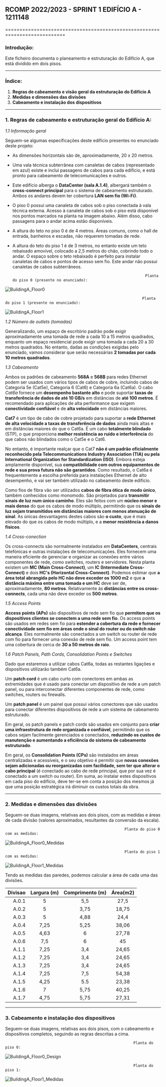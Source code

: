## RCOMP 2022/2023 - SPRINT 1 EDIFÍCIO A - 1211148 ##

===========================================================================

### Introdução: ###
Este ficheiro documenta o planeamento e estruturação do Edifício A, que 
está dividido em dois pisos.

------------------------------------------------------------------------------------------------------------------------------------------------------------

### Índice: ###

1. **Regras de cabeamento e visão geral da estruturação do Edifício A**
2. **Medidas e dimensões das divisões**
3. **Cabeamento e instalação dos dispositivos**

------------------------------------------------------------------------------------------------------------------------------------------------------------

### 1. Regras de cabeamento e estruturação geral do Edifício A: ###

_1.1 Informação geral_

Seguem-se algumas especificações deste edifício presentes no enunciado deste projeto:

* As dimensões horizontais são de, aproximadamente, 20 x 20 metros.

* Uma vala técnica subterrânea com canaletas de cabos (representado em azul) existe e inclui passagens de cabos para cada edifício, e está pronto para 
  cabeamento de telecomunicações e outros.

* Este edifício alberga o **DataCenter (sala A.1.4)**, albergará também o **cross-connect principal** para o sistema de cabeamento estruturado. Ambos os 
  andares devem ter cobertura **LAN sem fio (Wi-Fi)**.

* O piso 0 possui uma canaleta de cabos sob o piso conectada à vala técnica externa. Acesso à canaleta de cabos sob o piso está disponível nos pontos 
  marcados na planta na imagem abaixo. Além disso, cabo passagens para o andar acima estão disponíveis.

* A altura do teto no piso 0 é de 4 metros. Áreas comuns, como o hall de entrada, banheiros e escadas, não requerem tomadas de rede.

* A altura do teto do piso 1 é de 3 metros, no entanto existe um teto rebaixado amovível, colocado a 2,5 metros do chão, cobrindo todo o andar. O espaço 
  sobre o teto rebaixado é perfeito para instalar canaletas de cabos e pontos de acesso sem fio. Este andar não possui canaletas de cabos subterrâneos.


                                                                  Planta do piso 0 (presente no enunciado):


![BuildingA_Floor0](BuildingA_Floor0.PNG)

                                                                  Planta do piso 1 (presente no enunciado):

![BuildingA_Floor1](BuildingA_Floor1.PNG)

_1.2 Número de outlets (tomadas)_

Generalizando, um espaço de escritório padrão pode exigir aproximadamente uma tomada de rede a cada 10 a 15 metros quadrados, enquanto um espaço residencial 
pode exigir uma tomada a cada 20 a 30 metros quadrados. No entanto, dadas as condições exigidas pelo enunciado, vamos considerar que serão necessárias **2 
tomadas por cada 10 metros quadrados**.

_1.3 Cabeamento_

Ambos os padrões de cabeamento **568A** e **568B** para redes Ethernet podem ser usados com vários tipos de cabos de cobre, incluindo cabos de Categoria 5e 
(Cat5e), Categoria 6 (Cat6) e Categoria 6a (Cat6a). O cabo *Cat6a* fornece um **desempenho bastante alto** e pode suportar **taxas de transferência de dados 
de até 10 GB/s** em distâncias de **até 100 metros**. É recomendado para aplicações de alta performance que exigem **conectividade confiável** e de **alta 
velocidade** em distâncias maiores.

**Cat7** é um tipo de cabo de cobre projetado para suportar a **rede Ethernet de alta velocidade a taxas de transferência de dados** ainda mais altas e em 
distâncias maiores do que o Cat6a. É um cabo **totalmente blindado** (STP), o que proporciona **melhor resistência ao ruído e interferência** do que cabos 
não blindados como o Cat5e e o Cat6.

No entanto, é importante realçar que o Cat7 **não é um padrão oficialmente reconhecido pela Telecommunications Industry Association (TIA) ou pela International 
Organization for Standardization (ISO)**. Embora esteja amplamente disponível, sua **compatibilidade com outros equipamentos de rede e sua prova futura não são 
garantidos**. Como resultado, o Cat6a é frequentemente a escolha preferida para instalações Ethernet de alto desempenho, e vai ser também utilizado no cabeamento 
deste edifício. 

Como fios de fibra vão ser utilizados **cabos de fibra ótica de modo único**, também conhecidos como monomodo. São projetados para **transmitir sinais de luz num 
único caminho**. Eles são feitos com um **núcleo menor e mais denso** do que os cabos de modo múltiplo, permitindo que os **sinais de luz sejam transmitidos em 
distâncias maiores com menos atenuação de sinal**. As únicas desvantagens destes cabos são **o custo**, que é mais elevado do que os cabos de modo múltiplo, e a
**menor resistência a danos físicos**. 

_1.4 Cross-conection_

Os cross-connects são normalmente instalados em **DataCenters**, centrais telefónicas e outras instalações de telecomunicações. Eles fornecem uma maneira eficiente 
de gerenciar e organizar as conexões entre vários componentes de rede, como switches, routers e servidores. Nesta planta existem um **MC (Main Cross-Connect)**, um
**IC (Intermediate Cross-Connect)** e dois **HC's (Horizontal Cross-Connect)**. Podemos estimar que **a área total abrangida pelo HC não deve exceder os 1000 m2** e 
que **a distância máxima entre uma tomada e um HC** deve ser de, aproximadamente, **80 metros**. Relativamente às **distâncias entre os cross-connects**, cada uma 
não deve exceder os **500 metros**.

_1.5 Access Points_

**Access points (APs)** são dispositivos de rede sem fio que **permitem que os dispositivos clientes se conectem a uma rede sem fio**. Os access points são usados 
em redes sem fio para **estender a cobertura da rede e fornecer conectividade sem fio em áreas onde o sinal do router ou do switch não alcança**. Eles normalmente 
são conectados a um switch ou router de rede com fio para fornecer uma conexão de rede sem fio. Um access point tem uma cobertura de cerca de **30 a 50 metros de 
raio**. 

_1.6 Patch Panels, Path Cords, Consolidation Points e Switches_

Dado que estaremos a utilizar cabos Cat6a, todas as restantes ligações e dispositivos utilizarão também Cat6a. 

Um **patch cord** é um cabo curto com conectores em ambas as extremidades que é usado para conectar um dispositivo de rede a um patch panel, ou para interconectar 
diferentes componentes de rede, como switches, routers ou firewalls. 

Um **patch panel** é um painel que possui vários conectores que são usados para conectar diferentes dispositivos de rede a um sistema de cabeamento estruturado. 

Em geral, os patch panels e patch cords são usados em conjunto para **criar uma infraestrutura de rede organizada e confiável**, permitindo que os cabos sejam 
facilmente gerenciados e conectados, **reduzindo os custos de manutenção e aumentando a eficiência do sistema de cabeamento estruturado**.

Em geral, os **Consolidation Points (CPs)** são instalados em áreas centralizadas e acessíveis, e o seu objetivo é permitir que **novas conexões sejam adicionadas 
ou reorganizadas com facilidade, sem ter que alterar o cabo principal** (é conectado ao cabo de rede principal, que por sua vez é conectado a um switch ou router).
Em suma, ao instalar estes dispositivos em cada piso do edifício, deve ter-se em conta a posição dos mesmos já que uma posição estratégica irá diminuir os custos
totais da obra.

------------------------------------------------------------------------------------------------------------------------------------------------------------

### 2. Medidas e dimensões das divisões ###

Seguem-se duas imagens, relativas aos dois pisos, com as medidas e áreas de cada divisão (valores aproximados, resultantes da conversão da escala).

                                                          Planta do piso 0 com as medidas:


![BuildingA_Floor0_Medidas](BuildingA_Floor0_Medidas.PNG)

                                                          Planta do piso 1 com as medidas:

![BuildingA_Floor1_Medidas](BuildingA_Floor1_Medidas.PNG)

Tendo as medidas das paredes, podemos calcular a área de cada uma das divisões.

| Divisao | Largura (m) | Comprimento (m) | Área(m2) |
|--------:|:-----------:|:---------------:|:--------:|
|   A.0.1 |      5      |       5,5       |   27,5   |
|   A.0.2 |      5      |      3,75       |  18,75   |
|   A.0.3 |      5      |      4,88       |   24,4   |
|   A.0.4 |    7,25     |      5,25       |  38,06   |
|   A.0.5 |    4,63     |        6        |  27,78   |
|   A.0.6 |     7,5     |        6        |    45    |
|   A.1.1 |    7,25     |       3,4       |  24,65   |
|   A.1.2 |    7,25     |       3,4       |  24,65   |
|   A.1.3 |    7,25     |       3,4       |  24,65   |
|   A.1.4 |    7,25     |       7,5       |  54,38   |
|   A.1.5 |    4,25     |       5.5       |  23,38   |
|   A.1.6 |      7      |      5,75       |  40,25   |
|   A.1.7 |    4,75     |      5,75       |  27,31   |

------------------------------------------------------------------------------------------------------------------------------------------------------------

### 3. Cabeamento e instalação dos dispositivos ###

Seguem-se duas imagens, relativas aos dois pisos, com o cabeamento e dispositivos completos, seguindo as regras descritas a cima.

                                                              Planta do piso 0:

![BuildingA_Floor0_Design](BuildingA_Floor0_Design.PNG)

                                                              Planta do piso 1:

![BuildingA_Floor1_Medidas](BuildingA_Floor1_Medidas.PNG)

